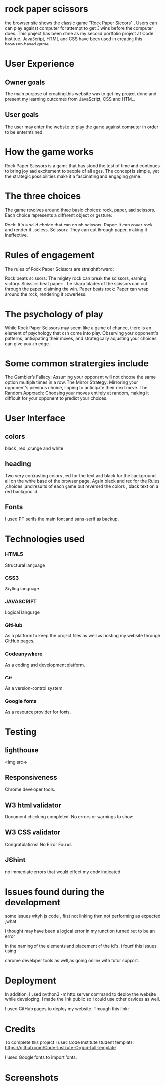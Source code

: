 # rock paper scissors

the browser site  shows the classic game "Rock Paper Siccors" , Users can can play against computer for attempt to get 3 wins before the computer does.
This project has been done as my second portfolio project at Code Institue. JavaScript, HTML and CSS have been used in creating this browser-based game.

# User Experience

## Owner goals 
The  main purpose of creating this website was to get my project done and present my learning outcomes from JavaScript, CSS and HTML.
## User goals
The user may enter the website to play the game against computer in order to be enterntained. 

# How the game works
Rock Paper Scissors is a game that has stood the test of time and continues to bring joy and excitement to people of all ages. The concept is simple, yet the strategic possibilities make it a fascinating and engaging game.

# The three choices
The game revolves around three basic choices: rock, paper, and scissors. Each choice represents a different object or gesture:

Rock: It's a solid choice that can crush scissors.
Paper: It can cover rock and render it useless.
Scissors: They can cut through paper, making it ineffective.

# Rules of engagement
The rules of Rock Paper Scissors are straightforward:

Rock beats scissors: The mighty rock can break the scissors, earning victory.
Scissors beat paper: The sharp blades of the scissors can cut through the paper, claiming the win.
Paper beats rock: Paper can wrap around the rock, rendering it powerless.

# The psychology of play 
While Rock Paper Scissors may seem like a game of chance, there is an element of psychology that can come into play. Observing your opponent's patterns, anticipating their moves, and strategically adjusting your choices can give you an edge.

# Some common stratergies include
The Gambler's Fallacy: Assuming your opponent will not choose the same option multiple times in a row.
The Mirror Strategy: Mirroring your opponent's previous choice, hoping to anticipate their next move.
The Random Approach: Choosing your moves entirely at random, making it difficult for your opponent to predict your choices.

# User Interface

## colors

black ,red ,orange and white

## heading 
Two very contrasting colors ,red for the text and black for the background all on the white base of the browser page.
Again black and red for the Rules ,choices ,and results of each game but reversed the colors , black text on a red background.



## Fonts
I used PT serifs the main font  and sans-serif as backup.

# Technologies used

### HTML5
Structural language

### CSS3
Styling language

### JAVASCRIPT
Logical language

### GitHub
As a platform to keep the project files as well as hosting my website through GitHub pages.

### Codeanywhere
As a coding and development platform.

### Git
As a version-control system

### Google fonts
As a resource provider for fonts.

# Testing

## lighthouse

<img src=>

## Responsiveness
Chrome developer tools.


## W3 html validator
Document checking completed. No errors or warnings to show.



## W3 CSS validator
Congratulations! No Error Found.



## JShint
no immediate errors that would effect my code indicated.


# Issues found during the development
some issues wityh js code , first not linking then not performing as expected ,what

 i thought may have been a logical error  in my  function  turned out to be an error
 
  in the naming of the elements and placement of the id's. i founf this issues using
  
   chrome developer tools as well,as going online with tutor support.
 
 

 
 




# Deployment


In addition, I used python3 -m http.server command to deploy the website while developing. I made the link public so I could use other devices as well.

I used GitHub pages to deploy my website. Through this link:

# Credits

To complete this project I used Code Institute student template:
https://github.com/Code-Institute-Org/ci-full-template

I used Google fonts to import fonts.


 

# Screenshots




